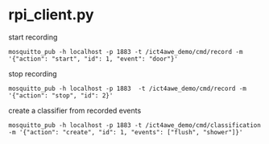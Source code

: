 rpi_client.py
===

start recording
```
mosquitto_pub -h localhost -p 1883 -t /ict4awe_demo/cmd/record -m '{"action": "start", "id": 1, "event": "door"}'
```

stop recording
```
mosquitto_pub -h localhost -p 1883  -t /ict4awe_demo/cmd/record -m '{"action": "stop", "id": 2}'
```

 create a classifier from recorded events
```
mosquitto_pub -h localhost -p 1883 -t /ict4awe_demo/cmd/classification -m '{"action": "create", "id": 1, "events": ["flush", "shower"]}'
```
